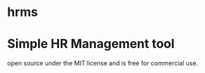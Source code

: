 # hrms
# Simple HR Management tool
open source under the MIT license and is free for commercial use.